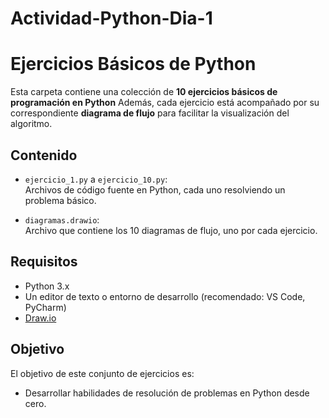 # Actividad-Python-Dia-1

# Ejercicios Básicos de Python

Esta carpeta contiene una colección de **10 ejercicios básicos de programación en Python** Además, cada ejercicio está acompañado por su correspondiente **diagrama de flujo** para facilitar la visualización del algoritmo.

## Contenido

- `ejercicio_1.py` a `ejercicio_10.py`:  
  Archivos de código fuente en Python, cada uno resolviendo un problema básico.

- `diagramas.drawio`:  
  Archivo que contiene los 10 diagramas de flujo, uno por cada ejercicio.

## Requisitos

- Python 3.x
- Un editor de texto o entorno de desarrollo (recomendado: VS Code, PyCharm)
- [Draw.io](https://app.diagrams.net/)

## Objetivo

El objetivo de este conjunto de ejercicios es:

- Desarrollar habilidades de resolución de problemas en Python desde cero.
